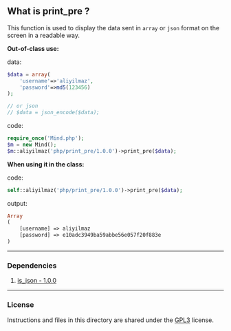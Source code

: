 ## What is print_pre ?

This function is used to display the data sent in `array` or `json` format on the screen in a readable way.

**Out-of-class use:**

data:
```php
$data = array(
    'username'=>'aliyilmaz',
    'password'=>md5(123456)
);

// or json
// $data = json_encode($data);
```

code:
```php
require_once('Mind.php');
$m = new Mind();
$m::aliyilmaz('php/print_pre/1.0.0')->print_pre($data);
```

**When using it in the class:**

code:
```php
self::aliyilmaz('php/print_pre/1.0.0')->print_pre($data);
```

output:
```php
Array
(
    [username] => aliyilmaz
    [password] => e10adc3949ba59abbe56e057f20f883e
)
```

---

### Dependencies

1. [is_json - 1.0.0](https://github.com/aliyilmaz/is_json)

---

### License
Instructions and files in this directory are shared under the [GPL3](https://github.com/aliyilmaz/print_pre/1.0.0/LICENSE.md) license.